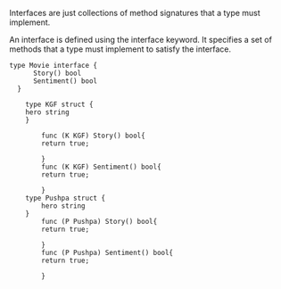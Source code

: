 Interfaces are just collections of method signatures that a type must implement. 

An interface is defined using the interface keyword. It specifies a set of methods that a type must implement to satisfy the interface.

```
type Movie interface {
      Story() bool
      Sentiment() bool
  }
    
    type KGF struct {
    hero string 
    }

        func (K KGF) Story() bool{
        return true;
        
        }
        func (K KGF) Sentiment() bool{
        return true;
        
        }
    type Pushpa struct {
        hero string 
    }
        func (P Pushpa) Story() bool{
        return true;
        
        }
        func (P Pushpa) Sentiment() bool{
        return true;
        
        }

```
